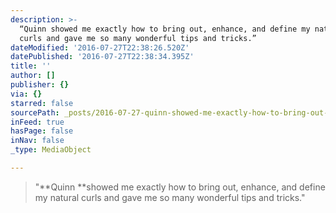 ```yaml
---
description: >-
  “Quinn showed me exactly how to bring out, enhance, and define my natural
  curls and gave me so many wonderful tips and tricks.”
dateModified: '2016-07-27T22:38:26.520Z'
datePublished: '2016-07-27T22:38:34.395Z'
title: ''
author: []
publisher: {}
via: {}
starred: false
sourcePath: _posts/2016-07-27-quinn-showed-me-exactly-how-to-bring-out-enhance-and-defi.md
inFeed: true
hasPage: false
inNav: false
_type: MediaObject

---
```

> "**Quinn **showed me exactly how to bring out, enhance, and define my natural curls and gave me so many wonderful tips and tricks."